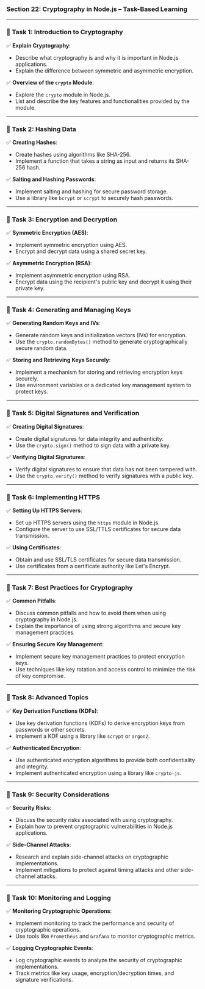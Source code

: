 ### **Section 22: Cryptography in Node.js – Task-Based Learning**

---

### **🔹 Task 1: Introduction to Cryptography**

✅ **Explain Cryptography**:
- Describe what cryptography is and why it is important in Node.js applications.
- Explain the difference between symmetric and asymmetric encryption.

✅ **Overview of the `crypto` Module**:
- Explore the `crypto` module in Node.js.
- List and describe the key features and functionalities provided by the module.

---

### **🔹 Task 2: Hashing Data**

✅ **Creating Hashes**:
- Create hashes using algorithms like SHA-256.
- Implement a function that takes a string as input and returns its SHA-256 hash.

✅ **Salting and Hashing Passwords**:
- Implement salting and hashing for secure password storage.
- Use a library like `bcrypt` or `scrypt` to securely hash passwords.

---

### **🔹 Task 3: Encryption and Decryption**

✅ **Symmetric Encryption (AES)**:
- Implement symmetric encryption using AES.
- Encrypt and decrypt data using a shared secret key.

✅ **Asymmetric Encryption (RSA)**:
- Implement asymmetric encryption using RSA.
- Encrypt data using the recipient's public key and decrypt it using their private key.

---

### **🔹 Task 4: Generating and Managing Keys**

✅ **Generating Random Keys and IVs**:
- Generate random keys and initialization vectors (IVs) for encryption.
- Use the `crypto.randomBytes()` method to generate cryptographically secure random data.

✅ **Storing and Retrieving Keys Securely**:
- Implement a mechanism for storing and retrieving encryption keys securely.
- Use environment variables or a dedicated key management system to protect keys.

---

### **🔹 Task 5: Digital Signatures and Verification**

✅ **Creating Digital Signatures**:
- Create digital signatures for data integrity and authenticity.
- Use the `crypto.sign()` method to sign data with a private key.

✅ **Verifying Digital Signatures**:
- Verify digital signatures to ensure that data has not been tampered with.
- Use the `crypto.verify()` method to verify signatures with a public key.

---

### **🔹 Task 6: Implementing HTTPS**

✅ **Setting Up HTTPS Servers**:
- Set up HTTPS servers using the `https` module in Node.js.
- Configure the server to use SSL/TTLS certificates for secure data transmission.

✅ **Using Certificates**:
- Obtain and use SSL/TLS certificates for secure data transmission.
- Use certificates from a certificate authority like Let's Encrypt.

---

### **🔹 Task 7: Best Practices for Cryptography**

✅ **Common Pitfalls**:
- Discuss common pitfalls and how to avoid them when using cryptography in Node.js.
- Explain the importance of using strong algorithms and secure key management practices.

✅ **Ensuring Secure Key Management**:
- Implement secure key management practices to protect encryption keys.
- Use techniques like key rotation and access control to minimize the risk of key compromise.

---

### **🔹 Task 8: Advanced Topics**

✅ **Key Derivation Functions (KDFs)**:
- Use key derivation functions (KDFs) to derive encryption keys from passwords or other secrets.
- Implement a KDF using a library like `scrypt` or `argon2`.

✅ **Authenticated Encryption**:
- Use authenticated encryption algorithms to provide both confidentiality and integrity.
- Implement authenticated encryption using a library like `crypto-js`.

---

### **🔹 Task 9: Security Considerations**

✅ **Security Risks**:
- Discuss the security risks associated with using cryptography.
- Explain how to prevent cryptographic vulnerabilities in Node.js applications.

✅ **Side-Channel Attacks**:
- Research and explain side-channel attacks on cryptographic implementations.
- Implement mitigations to protect against timing attacks and other side-channel attacks.

---

### **🔹 Task 10: Monitoring and Logging**

✅ **Monitoring Cryptographic Operations**:
- Implement monitoring to track the performance and security of cryptographic operations.
- Use tools like `Prometheus` and `Grafana` to monitor cryptographic metrics.

✅ **Logging Cryptographic Events**:
- Log cryptographic events to analyze the security of cryptographic implementations.
- Track metrics like key usage, encryption/decryption times, and signature verifications.